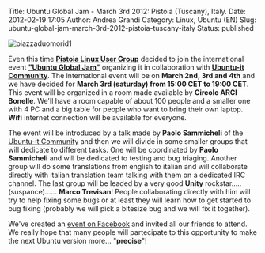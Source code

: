 Title: Ubuntu Global Jam - March 3rd 2012: Pistoia (Tuscany), Italy.
Date: 2012-02-19 17:05
Author: Andrea Grandi
Category: Linux, Ubuntu (EN)
Slug: ubuntu-global-jam-march-3rd-2012-pistoia-tuscany-italy
Status: published

![]({static}/images/2012/02/piazzaduomorid1.jpg "piazzaduomorid1")

Even this time **[Pistoia Linux User Group](http://www.ptlug.org)**
decided to join the international event **["Ubuntu Global
Jam"](https://wiki.ubuntu.com/UbuntuGlobalJam)** organizing it in
collaboration with **[Ubuntu-it Community](http://ubuntu-it.org/)**. The
international event will be on **March 2nd, 3rd and 4th** and we have
decided for **March 3rd (saturday) from 15:00 CET to 19:00 CET**. This
event will be organized in a room made available by **Circolo ARCI
Bonelle**. We'll have a room capable of about 100 people and a smaller
one with 4 PC and a big table for people who want to bring their own
laptop. **Wifi** internet connection will be available for everyone.

The event will be introduced by a talk made by **Paolo Sammicheli** of
the [Ubuntu-it Community](http://ubuntu-it.org/) and then we will divide
in some smaller groups that will dedicate to different tasks. One will
be coordinated by **Paolo Sammicheli** and will be dedicated to testing
and bug triaging. Another group will do some translations from english
to italian and will collaborate directly with italian translation team
talking with them on a dedicated IRC channel. The last group will be
leaded by a very good **Unity** rockstar..... (suspance)...... **Marco
Trevisan**! People collaborating directly with him will try to help
fixing some bugs or at least they will learn how to get started to bug
fixing (probably we will pick a bitesize bug and we will fix it
together).

We've created an [event on
Facebook](https://www.facebook.com/events/151257404993865/) and invited
all our friends to attend. We really hope that many people will
partecipate to this opportunity to make the next Ubuntu version more...
"**precise**"!
